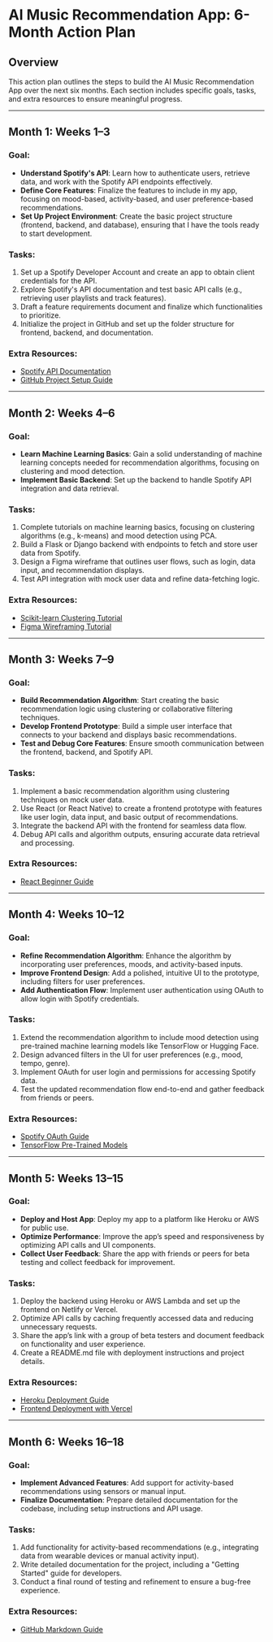 # AI Music Recommendation App: 6-Month Action Plan

## Overview
This action plan outlines the steps to build the AI Music Recommendation App over the next six months. Each section includes specific goals, tasks, and extra resources to ensure meaningful progress.

---

## Month 1: Weeks 1–3
### Goal:
- **Understand Spotify's API**: Learn how to authenticate users, retrieve data, and work with the Spotify API endpoints effectively.
- **Define Core Features**: Finalize the features to include in my app, focusing on mood-based, activity-based, and user preference-based recommendations.
- **Set Up Project Environment**: Create the basic project structure (frontend, backend, and database), ensuring that I have the tools ready to start development.

### Tasks:
1. Set up a Spotify Developer Account and create an app to obtain client credentials for the API.
2. Explore Spotify's API documentation and test basic API calls (e.g., retrieving user playlists and track features).
3. Draft a feature requirements document and finalize which functionalities to prioritize.
4. Initialize the project in GitHub and set up the folder structure for frontend, backend, and documentation.

### Extra Resources:
- [Spotify API Documentation](https://developer.spotify.com/documentation/web-api/)
- [GitHub Project Setup Guide](https://docs.github.com/en/get-started/quickstart/create-a-repo)

---

## Month 2: Weeks 4–6
### Goal:
- **Learn Machine Learning Basics**: Gain a solid understanding of machine learning concepts needed for recommendation algorithms, focusing on clustering and mood detection.
- **Implement Basic Backend**: Set up the backend to handle Spotify API integration and data retrieval.

### Tasks:
1. Complete tutorials on machine learning basics, focusing on clustering algorithms (e.g., k-means) and mood detection using PCA.
2. Build a Flask or Django backend with endpoints to fetch and store user data from Spotify.
3. Design a Figma wireframe that outlines user flows, such as login, data input, and recommendation displays.
4. Test API integration with mock user data and refine data-fetching logic.

### Extra Resources:
- [Scikit-learn Clustering Tutorial](https://scikit-learn.org/stable/modules/clustering.html)
- [Figma Wireframing Tutorial](https://help.figma.com/hc/en-us/articles/360040451373-Create-a-wireframe)

---

## Month 3: Weeks 7–9
### Goal:
- **Build Recommendation Algorithm**: Start creating the basic recommendation logic using clustering or collaborative filtering techniques.
- **Develop Frontend Prototype**: Build a simple user interface that connects to your backend and displays basic recommendations.
- **Test and Debug Core Features**: Ensure smooth communication between the frontend, backend, and Spotify API.

### Tasks:
1. Implement a basic recommendation algorithm using clustering techniques on mock user data.
2. Use React (or React Native) to create a frontend prototype with features like user login, data input, and basic output of recommendations.
3. Integrate the backend API with the frontend for seamless data flow.
4. Debug API calls and algorithm outputs, ensuring accurate data retrieval and processing.

### Extra Resources:
- [React Beginner Guide](https://react.dev/)

---

## Month 4: Weeks 10–12
### Goal:
- **Refine Recommendation Algorithm**: Enhance the algorithm by incorporating user preferences, moods, and activity-based inputs.
- **Improve Frontend Design**: Add a polished, intuitive UI to the prototype, including filters for user preferences.
- **Add Authentication Flow**: Implement user authentication using OAuth to allow login with Spotify credentials.

### Tasks:
1. Extend the recommendation algorithm to include mood detection using pre-trained machine learning models like TensorFlow or Hugging Face.
2. Design advanced filters in the UI for user preferences (e.g., mood, tempo, genre).
3. Implement OAuth for user login and permissions for accessing Spotify data.
4. Test the updated recommendation flow end-to-end and gather feedback from friends or peers.

### Extra Resources:
- [Spotify OAuth Guide](https://developer.spotify.com/documentation/general/guides/authorization-guide/)
- [TensorFlow Pre-Trained Models](https://www.tensorflow.org/resources/models-datasets)

---

## Month 5: Weeks 13–15
### Goal:
- **Deploy and Host App**: Deploy my app to a platform like Heroku or AWS for public use.
- **Optimize Performance**: Improve the app’s speed and responsiveness by optimizing API calls and UI components.
- **Collect User Feedback**: Share the app with friends or peers for beta testing and collect feedback for improvement.

### Tasks:
1. Deploy the backend using Heroku or AWS Lambda and set up the frontend on Netlify or Vercel.
2. Optimize API calls by caching frequently accessed data and reducing unnecessary requests.
3. Share the app’s link with a group of beta testers and document feedback on functionality and user experience.
4. Create a README.md file with deployment instructions and project details.

### Extra Resources:
- [Heroku Deployment Guide](https://devcenter.heroku.com/articles/getting-started-with-python)
- [Frontend Deployment with Vercel](https://vercel.com/docs)

---

## Month 6: Weeks 16–18
### Goal:
- **Implement Advanced Features**: Add support for activity-based recommendations using sensors or manual input.
- **Finalize Documentation**: Prepare detailed documentation for the codebase, including setup instructions and API usage.

### Tasks:
1. Add functionality for activity-based recommendations (e.g., integrating data from wearable devices or manual activity input).
2. Write detailed documentation for the project, including a "Getting Started" guide for developers.
3. Conduct a final round of testing and refinement to ensure a bug-free experience.

### Extra Resources:
- [GitHub Markdown Guide](https://guides.github.com/features/mastering-markdown/)
